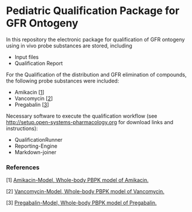 # Pediatric Qualification Package for GFR Ontogeny

In this repository the electronic package for qualification of GFR ontogeny using in vivo probe substances are stored, including

- Input files
- Qualification Report
  

For the Qualification of the distribution and GFR elimination of compounds, the following probe substances were included:

- Amikacin [[1](#reference)]
- Vancomycin [[2](#reference)]
- Pregabalin [[3](#reference)]


Necessary software to execute the qualification workflow (see http://setup.open-systems-pharmacology.org for download links and instructions):
- QualificationRunner
- Reporting-Engine
- Markdown-joiner 

### References

[1] [Amikacin-Model, Whole-body PBPK model of Amikacin.](https://github.com/Open-Systems-Pharmacology/Amikacin-Model)

[2] [Vancomycin-Model, Whole-body PBPK model of Vancomycin.](https://github.com/Open-Systems-Pharmacology/Vancomycin-Model)

[3] [Pregabalin-Model, Whole-body PBPK model of Pregabalin.](https://github.com/Open-Systems-Pharmacology/Pregabalin-Model)
